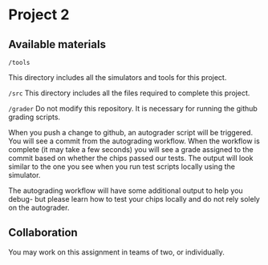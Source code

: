 # Project 2

## Available materials

```/tools```

This directory includes all the simulators and tools for this project.

```/src```
This directory includes all the files required to complete this project.

```/grader```
Do not modify this repository. It is necessary for running the github grading scripts.

When you push a change to github, an autograder script will be triggered. You will see a commit from the autograding workflow.
When the workflow is complete (it may take a few seconds) you will see a grade assigned to the commit based on whether the chips passed our tests.
The output will look similar to the one you see when you run test scripts locally using the simulator.

The autograding workflow will have some additional output to help you debug- but please learn how to test your chips locally and do not rely solely on
the autograder.

## Collaboration

You may work on this assignment in teams of two, or individually.
